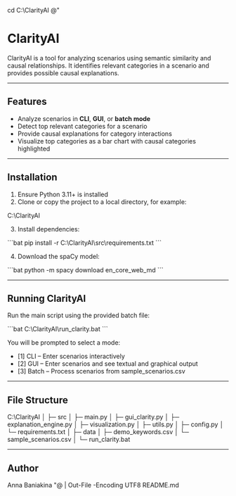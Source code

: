 cd C:\ClarityAI
@"
# ClarityAI

ClarityAI is a tool for analyzing scenarios using semantic similarity and causal relationships. It identifies relevant categories in a scenario and provides possible causal explanations.

---

## Features

- Analyze scenarios in **CLI**, **GUI**, or **batch mode**  
- Detect top relevant categories for a scenario  
- Provide causal explanations for category interactions  
- Visualize top categories as a bar chart with causal categories highlighted  

---

## Installation

1. Ensure Python 3.11+ is installed  
2. Clone or copy the project to a local directory, for example:  

C:\ClarityAI

3. Install dependencies:  

\`\`\`bat
pip install -r C:\ClarityAI\src\requirements.txt
\`\`\`

4. Download the spaCy model:

\`\`\`bat
python -m spacy download en_core_web_md
\`\`\`

---

## Running ClarityAI

Run the main script using the provided batch file:

\`\`\`bat
C:\ClarityAI\run_clarity.bat
\`\`\`

You will be prompted to select a mode:

- [1] CLI – Enter scenarios interactively
- [2] GUI – Enter scenarios and see textual and graphical output
- [3] Batch – Process scenarios from sample_scenarios.csv

---

## File Structure

C:\ClarityAI
│
├─ src
│ ├─ main.py
│ ├─ gui_clarity.py
│ ├─ explanation_engine.py
│ ├─ visualization.py
│ ├─ utils.py
│ ├─ config.py
│ └─ requirements.txt
│
├─ data
│ ├─ demo_keywords.csv
│ └─ sample_scenarios.csv
│
└─ run_clarity.bat


---

## Author
Anna Baniakina
"@ | Out-File -Encoding UTF8 README.md
